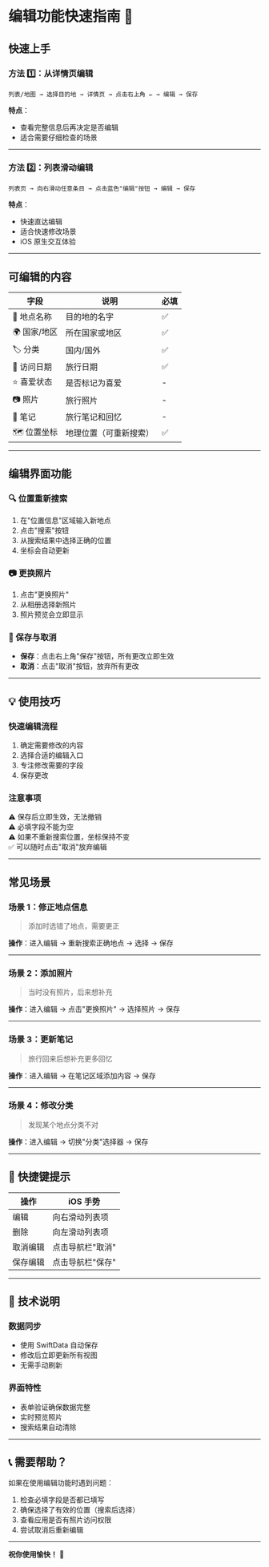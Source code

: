 # 编辑功能快速指南 🚀

## 快速上手

### 方法 1️⃣：从详情页编辑

```
列表/地图 → 选择目的地 → 详情页 → 点击右上角 ✏️ → 编辑 → 保存
```

**特点**：
- 查看完整信息后再决定是否编辑
- 适合需要仔细检查的场景

---

### 方法 2️⃣：列表滑动编辑

```
列表页 → 向右滑动任意条目 → 点击蓝色"编辑"按钮 → 编辑 → 保存
```

**特点**：
- 快速直达编辑
- 适合快速修改场景
- iOS 原生交互体验

---

## 可编辑的内容

| 字段 | 说明 | 必填 |
|------|------|------|
| 📍 地点名称 | 目的地的名字 | ✅ |
| 🌍 国家/地区 | 所在国家或地区 | ✅ |
| 🏷️ 分类 | 国内/国外 | ✅ |
| 📅 访问日期 | 旅行日期 | ✅ |
| ⭐ 喜爱状态 | 是否标记为喜爱 | - |
| 📷 照片 | 旅行照片 | - |
| 📝 笔记 | 旅行笔记和回忆 | - |
| 🗺️ 位置坐标 | 地理位置（可重新搜索） | ✅ |

---

## 编辑界面功能

### 🔍 位置重新搜索
1. 在"位置信息"区域输入新地点
2. 点击"搜索"按钮
3. 从搜索结果中选择正确的位置
4. 坐标会自动更新

### 📷 更换照片
1. 点击"更换照片"
2. 从相册选择新照片
3. 照片预览会立即显示

### 💾 保存与取消
- **保存**：点击右上角"保存"按钮，所有更改立即生效
- **取消**：点击"取消"按钮，放弃所有更改

---

## 💡 使用技巧

### 快速编辑流程
1. 确定需要修改的内容
2. 选择合适的编辑入口
3. 专注修改需要的字段
4. 保存更改

### 注意事项
⚠️ 保存后立即生效，无法撤销  
⚠️ 必填字段不能为空  
⚠️ 如果不重新搜索位置，坐标保持不变  
✅ 可以随时点击"取消"放弃编辑

---

## 常见场景

### 场景 1：修正地点信息
> 添加时选错了地点，需要更正

**操作**：进入编辑 → 重新搜索正确地点 → 选择 → 保存

---

### 场景 2：添加照片
> 当时没有照片，后来想补充

**操作**：进入编辑 → 点击"更换照片" → 选择照片 → 保存

---

### 场景 3：更新笔记
> 旅行回来后想补充更多回忆

**操作**：进入编辑 → 在笔记区域添加内容 → 保存

---

### 场景 4：修改分类
> 发现某个地点分类不对

**操作**：进入编辑 → 切换"分类"选择器 → 保存

---

## 🎯 快捷键提示

| 操作 | iOS 手势 |
|------|----------|
| 编辑 | 向右滑动列表项 |
| 删除 | 向左滑动列表项 |
| 取消编辑 | 点击导航栏"取消" |
| 保存编辑 | 点击导航栏"保存" |

---

## 🔧 技术说明

### 数据同步
- 使用 SwiftData 自动保存
- 修改后立即更新所有视图
- 无需手动刷新

### 界面特性
- 表单验证确保数据完整
- 实时预览照片
- 搜索结果自动清除

---

## 📞 需要帮助？

如果在使用编辑功能时遇到问题：
1. 检查必填字段是否都已填写
2. 确保选择了有效的位置（搜索后选择）
3. 查看应用是否有照片访问权限
4. 尝试取消后重新编辑

---

**祝你使用愉快！** 🌟


